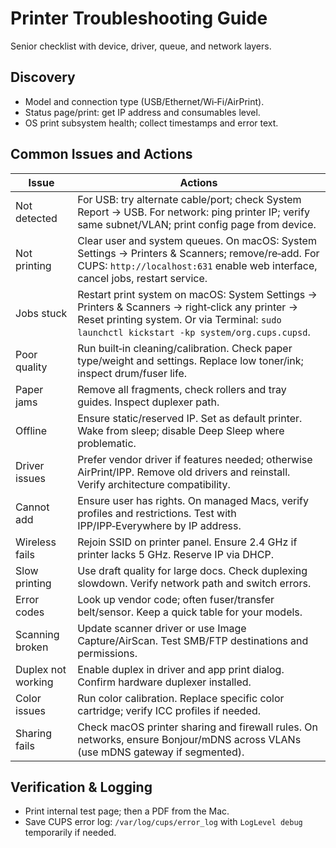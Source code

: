 # Printer Troubleshooting Guide

Senior checklist with device, driver, queue, and network layers.

## Discovery

- Model and connection type (USB/Ethernet/Wi‑Fi/AirPrint).
- Status page/print: get IP address and consumables level.
- OS print subsystem health; collect timestamps and error text.

## Common Issues and Actions

| Issue | Actions |
|------|---------|
| Not detected | For USB: try alternate cable/port; check System Report → USB. For network: ping printer IP; verify same subnet/VLAN; print config page from device. |
| Not printing | Clear user and system queues. On macOS: System Settings → Printers & Scanners; remove/re‑add. For CUPS: `http://localhost:631` enable web interface, cancel jobs, restart service. |
| Jobs stuck | Restart print system on macOS: System Settings → Printers & Scanners → right‑click any printer → Reset printing system. Or via Terminal: `sudo launchctl kickstart -kp system/org.cups.cupsd`. |
| Poor quality | Run built‑in cleaning/calibration. Check paper type/weight and settings. Replace low toner/ink; inspect drum/fuser life. |
| Paper jams | Remove all fragments, check rollers and tray guides. Inspect duplexer path. |
| Offline | Ensure static/reserved IP. Set as default printer. Wake from sleep; disable Deep Sleep where problematic. |
| Driver issues | Prefer vendor driver if features needed; otherwise AirPrint/IPP. Remove old drivers and reinstall. Verify architecture compatibility. |
| Cannot add | Ensure user has rights. On managed Macs, verify profiles and restrictions. Test with IPP/IPP‑Everywhere by IP address. |
| Wireless fails | Rejoin SSID on printer panel. Ensure 2.4 GHz if printer lacks 5 GHz. Reserve IP via DHCP. |
| Slow printing | Use draft quality for large docs. Check duplexing slowdown. Verify network path and switch errors. |
| Error codes | Look up vendor code; often fuser/transfer belt/sensor. Keep a quick table for your models. |
| Scanning broken | Update scanner driver or use Image Capture/AirScan. Test SMB/FTP destinations and permissions. |
| Duplex not working | Enable duplex in driver and app print dialog. Confirm hardware duplexer installed. |
| Color issues | Run color calibration. Replace specific color cartridge; verify ICC profiles if needed. |
| Sharing fails | Check macOS printer sharing and firewall rules. On networks, ensure Bonjour/mDNS across VLANs (use mDNS gateway if segmented). |

## Verification & Logging

- Print internal test page; then a PDF from the Mac.
- Save CUPS error log: `/var/log/cups/error_log` with `LogLevel debug` temporarily if needed.
